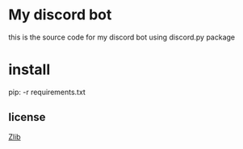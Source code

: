 # My discord bot

this is the source code for my discord bot using discord.py package

# install
pip: -r requirements.txt

## license 
[Zlib](https://github.com/Brandonbr1/DSBot/blob/main/LICENSE)